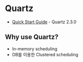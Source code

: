 # Quartz

- [Quick Start Guide](http://www.quartz-scheduler.org/documentation/quartz-2.3.0/quick-start.html) - Quartz 2.3.0

## Why use Quartz?

- In-memory scheduling
- DB를 이용한 Clustered scheduling
